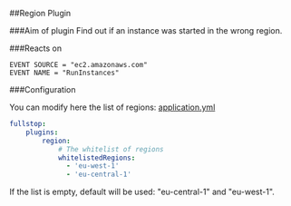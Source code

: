 ##Region Plugin

###Aim of plugin
Find out if an instance was started in the wrong region.

###Reacts on

```
EVENT SOURCE = "ec2.amazonaws.com"
EVENT NAME = "RunInstances"
```

###Configuration

You can modify here the list of regions: [application.yml](../../fullstop/src/main/resources/config/application.yml)

```yml
fullstop:
    plugins:
        region:
            # The whitelist of regions
            whitelistedRegions:
              - 'eu-west-1'
              - 'eu-central-1'
```
If the list is empty, default will be used: "eu-central-1" and "eu-west-1".